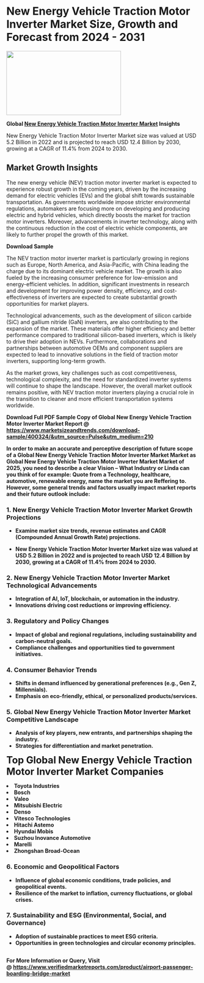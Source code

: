<H1>New Energy Vehicle Traction Motor Inverter Market Size, Growth and Forecast from 2024 - 2031</H1><img class="aligncenter size-medium wp-image-584254" src="https://thirdeyenews.in/wp-content/uploads/2024/09/Global-Market-Research-300x168.jpeg" alt="" width="300" height="168" /><p><strong>Global&nbsp;<a href="https://www.marketsizeandtrends.com/download-sample/400324/&amp;utm_source=Pulse&amp;utm_medium=210">New Energy Vehicle Traction Motor Inverter Market</a> Insights</strong></p><p>New Energy Vehicle Traction Motor Inverter Market size was valued at USD 5.2 Billion in 2022 and is projected to reach USD 12.4 Billion by 2030, growing at a CAGR of 11.4% from 2024 to 2030.</p><p><h2>Market Growth Insights</h2> <p>The new energy vehicle (NEV) traction motor inverter market is expected to experience robust growth in the coming years, driven by the increasing demand for electric vehicles (EVs) and the global shift towards sustainable transportation. As governments worldwide impose stricter environmental regulations, automakers are focusing more on developing and producing electric and hybrid vehicles, which directly boosts the market for traction motor inverters. Moreover, advancements in inverter technology, along with the continuous reduction in the cost of electric vehicle components, are likely to further propel the growth of this market.</p> <p><strong>Download Sample</strong></p> <p>The NEV traction motor inverter market is particularly growing in regions such as Europe, North America, and Asia-Pacific, with China leading the charge due to its dominant electric vehicle market. The growth is also fueled by the increasing consumer preference for low-emission and energy-efficient vehicles. In addition, significant investments in research and development for improving power density, efficiency, and cost-effectiveness of inverters are expected to create substantial growth opportunities for market players.</p> <p>Technological advancements, such as the development of silicon carbide (SiC) and gallium nitride (GaN) inverters, are also contributing to the expansion of the market. These materials offer higher efficiency and better performance compared to traditional silicon-based inverters, which is likely to drive their adoption in NEVs. Furthermore, collaborations and partnerships between automotive OEMs and component suppliers are expected to lead to innovative solutions in the field of traction motor inverters, supporting long-term growth.</p> <p>As the market grows, key challenges such as cost competitiveness, technological complexity, and the need for standardized inverter systems will continue to shape the landscape. However, the overall market outlook remains positive, with NEV traction motor inverters playing a crucial role in the transition to cleaner and more efficient transportation systems worldwide.</p> <p><strong></p><p><span class=""><strong>Download Full PDF Sample Copy of Global New Energy Vehicle Traction Motor Inverter Market Report</strong> @ <a href="https://www.marketsizeandtrends.com/download-sample/400324/&amp;utm_source=Pulse&amp;utm_medium=210" target="_blank">https://www.marketsizeandtrends.com/download-sample/400324/&amp;utm_source=Pulse&amp;utm_medium=210</a></span></p><p>In order to make an accurate and perceptive description of future scope of a Global&nbsp;New Energy Vehicle Traction Motor Inverter Market Market as Global&nbsp;New Energy Vehicle Traction Motor Inverter Market Market of 2025, you need to describe a clear Vision &ndash; What Industry or Linda can you think of for example: Quote from a Technology, healthcare, automotive, renewable energy, name the market you are Reffering to. However, some general trends and factors usually impact market reports and their future outlook include:</p><h3>1.&nbsp;<strong>New Energy Vehicle Traction Motor Inverter Market Growth Projections</strong></h3><ul><li>Examine market size trends, revenue estimates and CAGR (Compounded Annual Growth Rate) projections.</li><li><p>New Energy Vehicle Traction Motor Inverter Market size was valued at USD 5.2 Billion in 2022 and is projected to reach USD 12.4 Billion by 2030, growing at a CAGR of 11.4% from 2024 to 2030.</p></li></ul><h3>2.&nbsp;<strong>New Energy Vehicle Traction Motor Inverter Market Technological Advancements</strong></h3><ul><li>Integration of AI, IoT, blockchain, or automation in the industry.</li><li>Innovations driving cost reductions or improving efficiency.</li></ul><h3>3.&nbsp;<strong>Regulatory and Policy Changes</strong></h3><ul><li>Impact of global and regional regulations, including sustainability and carbon-neutral goals.</li><li>Compliance challenges and opportunities tied to government initiatives.</li></ul><h3>4.&nbsp;<strong>Consumer Behavior Trends</strong></h3><ul><li>Shifts in demand influenced by generational preferences (e.g., Gen Z, Millennials).</li><li>Emphasis on eco-friendly, ethical, or personalized products/services.</li></ul><h3>5.&nbsp;<strong>Global New Energy Vehicle Traction Motor Inverter Market Competitive Landscape</strong></h3><ul><li>Analysis of key players, new entrants, and partnerships shaping the industry.</li><li>Strategies for differentiation and market penetration.</li></ul><p data-pm-slice="1 1 []"><span style="color: inherit; font-family: inherit; font-size: 25px;">Top Global New Energy Vehicle Traction Motor Inverter Market Companies</span></p><div class="" data-test-id=""><p><li>Toyota Industries</li><li> Bosch</li><li> Valeo</li><li> Mitsubishi Electric</li><li> Denso</li><li> Vitesco Technologies</li><li> Hitachi Astemo</li><li> Hyundai Mobis</li><li> Suzhou Inovance Automotive</li><li> Marelli</li><li> Zhongshan Broad-Ocean</li></p></div><h3>6.&nbsp;<strong>Economic and Geopolitical Factors</strong></h3><ul><li>Influence of global economic conditions, trade policies, and geopolitical events.</li><li>Resilience of the market to inflation, currency fluctuations, or global crises.</li></ul><h3>7.&nbsp;<strong>Sustainability and ESG (Environmental, Social, and Governance)</strong></h3><ul><li>Adoption of sustainable practices to meet ESG criteria.</li><li>Opportunities in green technologies and circular economy principles.</li></ul><h2><strong style="font-size: 14px;">For More Information or Query, Visit @&nbsp;</strong><a style="background-color: #ffffff; font-size: 14px;" href="https://www.marketsizeandtrends.com/report/new-energy-vehicle-traction-motor-inverter-market/" target="_blank">https://www.verifiedmarketreports.com/product/airport-passenger-boarding-bridge-market</a></h2>
